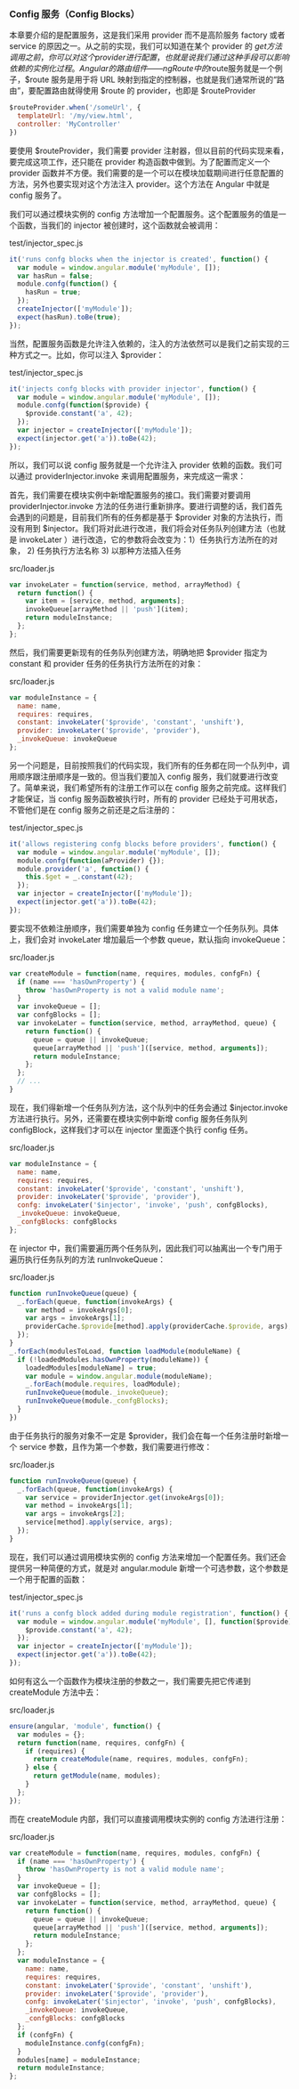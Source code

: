 ### Config 服务（Config Blocks）

本章要介绍的是配置服务，这是我们采用 provider 而不是高阶服务 factory 或者 service 的原因之一。从之前的实现，我们可以知道在某个 provider 的 $get 方法调用之前，你可以对这个 provider 进行配置，也就是说我们通过这种手段可以影响依赖的实例化过程。Angular的路由组件——ngRoute中的$route服务就是一个例子，$route 服务是用于将 URL 映射到指定的控制器，也就是我们通常所说的“路由”，要配置路由就得使用 $route 的 provider，也即是 $routeProvider

```js
$routeProvider.when('/someUrl', {
  templateUrl: '/my/view.html',
  controller: 'MyController'
})
```

要使用 $routeProvider，我们需要 provider 注射器，但以目前的代码实现来看，要完成这项工作，还只能在 provider 构造函数中做到。为了配置而定义一个 provider 函数并不方便。我们需要的是一个可以在模块加载期间进行任意配置的方法，另外也要实现对这个方法注入 provider。这个方法在 Angular 中就是 config 服务了。

我们可以通过模块实例的 config 方法增加一个配置服务。这个配置服务的值是一个函数，当我们的 injector 被创建时，这个函数就会被调用：

test/injector\_spec.js

```js
it('runs confg blocks when the injector is created', function() {
  var module = window.angular.module('myModule', []);
  var hasRun = false;
  module.confg(function() {
    hasRun = true;
  });
  createInjector(['myModule']);
  expect(hasRun).toBe(true);
});
```

当然，配置服务函数是允许注入依赖的，注入的方法依然可以是我们之前实现的三种方式之一。比如，你可以注入 $provider：

test/injector\_spec.js

```js
it('injects confg blocks with provider injector', function() {
  var module = window.angular.module('myModule', []);
  module.confg(function($provide) {
    $provide.constant('a', 42);
  });
  var injector = createInjector(['myModule']);
  expect(injector.get('a')).toBe(42);
});
```

所以，我们可以说 config 服务就是一个允许注入 provider 依赖的函数。我们可以通过 providerInjector.invoke 来调用配置服务，来完成这一需求：

首先，我们需要在模块实例中新增配置服务的接口。我们需要对要调用 providerInjector.invoke 方法的任务进行重新排序。要进行调整的话，我们首先会遇到的问题是，目前我们所有的任务都是基于 $provider 对象的方法执行，而没有用到 $injector。我们将对此进行改进，我们将会对任务队列创建方法（也就是 invokeLater ）进行改造，它的参数将会改变为：1）任务执行方法所在的对象， 2\) 任务执行方法名称 3\) 以那种方法插入任务

src/loader.js

```js
var invokeLater = function(service, method, arrayMethod) {
  return function() {
    var item = [service, method, arguments];
    invokeQueue[arrayMethod || 'push'](item);
    return moduleInstance;
  };
};
```

然后，我们需要更新现有的任务队列创建方法，明确地把 $provider 指定为 constant 和 provider 任务的任务执行方法所在的对象：

src/loader.js

```js
var moduleInstance = {
  name: name,
  requires: requires,
  constant: invokeLater('$provide', 'constant', 'unshift'),
  provider: invokeLater('$provide', 'provider'),
  _invokeQueue: invokeQueue
};
```

另一个问题是，目前按照我们的代码实现，我们所有的任务都在同一个队列中，调用顺序跟注册顺序是一致的。但当我们要加入 config 服务，我们就要进行改变了。简单来说，我们希望所有的注册工作可以在 config 服务之前完成。这样我们才能保证，当 config 服务函数被执行时，所有的 provider 已经处于可用状态，不管他们是在 config 服务之前还是之后注册的：

test/injector\_spec.js

```js
it('allows registering confg blocks before providers', function() {
  var module = window.angular.module('myModule', []);
  module.confg(function(aProvider) {});
  module.provider('a', function() {
    this.$get = _.constant(42);
  });
  var injector = createInjector(['myModule']);
  expect(injector.get('a')).toBe(42);
});
```

要实现不依赖注册顺序，我们需要单独为 config 任务建立一个任务队列。具体上，我们会对 invokeLater 增加最后一个参数 queue，默认指向 invokeQueue：

src/loader.js

```js
var createModule = function(name, requires, modules, confgFn) {
  if (name === 'hasOwnProperty') {
    throw 'hasOwnProperty is not a valid module name';
  }
  var invokeQueue = [];
  var confgBlocks = [];
  var invokeLater = function(service, method, arrayMethod, queue) {
    return function() {
      queue = queue || invokeQueue;
      queue[arrayMethod || 'push']([service, method, arguments]);
      return moduleInstance;
    };
  };
  // ...
}
```

现在，我们得新增一个任务队列方法，这个队列中的任务会通过 $injector.invoke 方法进行执行。另外，还需要在模块实例中新增 config 服务任务队列 configBlock，这样我们才可以在 injector 里面逐个执行 config 任务。

src/loader.js

```js
var moduleInstance = {
  name: name,
  requires: requires,
  constant: invokeLater('$provide', 'constant', 'unshift'),
  provider: invokeLater('$provide', 'provider'),
  confg: invokeLater('$injector', 'invoke', 'push', confgBlocks),
  _invokeQueue: invokeQueue,
  _confgBlocks: confgBlocks
};
```

在 injector 中，我们需要遍历两个任务队列，因此我们可以抽离出一个专门用于遍历执行任务队列的方法 runInvokeQueue：

src/loader.js

```js
function runInvokeQueue(queue) {
  _.forEach(queue, function(invokeArgs) {
    var method = invokeArgs[0];
    var args = invokeArgs[1];
    providerCache.$provide[method].apply(providerCache.$provide, args);
  });
}
_.forEach(modulesToLoad, function loadModule(moduleName) {
  if (!loadedModules.hasOwnProperty(moduleName)) {
    loadedModules[moduleName] = true;
    var module = window.angular.module(moduleName);
    _.forEach(module.requires, loadModule);
    runInvokeQueue(module._invokeQueue);
    runInvokeQueue(module._confgBlocks);
  }
})
```

由于任务执行的服务对象不一定是 $provider，我们会在每一个任务注册时新增一个 service 参数，且作为第一个参数，我们需要进行修改：

src/loader.js

```js
function runInvokeQueue(queue) {
  _.forEach(queue, function(invokeArgs) {
    var service = providerInjector.get(invokeArgs[0]);
    var method = invokeArgs[1];
    var args = invokeArgs[2];
    service[method].apply(service, args);
  });
}
```

现在，我们可以通过调用模块实例的 config 方法来增加一个配置任务。我们还会提供另一种简便的方式，就是对 angular.module 新增一个可选参数，这个参数是一个用于配置的函数：

test/injector\_spec.js

```js
it('runs a confg block added during module registration', function() {
  var module = window.angular.module('myModule', [], function($provide) {
    $provide.constant('a', 42);
  });
  var injector = createInjector(['myModule']);
  expect(injector.get('a')).toBe(42);
});
```

如何有这么一个函数作为模块注册的参数之一，我们需要先把它传递到 createModule 方法中去：

src/loader.js

```js
ensure(angular, 'module', function() {
  var modules = {};
  return function(name, requires, confgFn) {
    if (requires) {
      return createModule(name, requires, modules, confgFn);
    } else {
      return getModule(name, modules);
    }
  };
});
```

而在 createModule 内部，我们可以直接调用模块实例的 config 方法进行注册：

src/loader.js

```js
var createModule = function(name, requires, modules, confgFn) {
  if (name === 'hasOwnProperty') {
    throw 'hasOwnProperty is not a valid module name';
  }
  var invokeQueue = [];
  var confgBlocks = [];
  var invokeLater = function(service, method, arrayMethod, queue) {
    return function() {
      queue = queue || invokeQueue;
      queue[arrayMethod || 'push']([service, method, arguments]);
      return moduleInstance;
    };
  };
  var moduleInstance = {
    name: name,
    requires: requires,
    constant: invokeLater('$provide', 'constant', 'unshift'),
    provider: invokeLater('$provide', 'provider'),
    confg: invokeLater('$injector', 'invoke', 'push', confgBlocks),
    _invokeQueue: invokeQueue,
    _confgBlocks: confgBlocks
  };
  if (confgFn) {
    moduleInstance.confg(confgFn);
  }
  modules[name] = moduleInstance;
  return moduleInstance;
};
```



